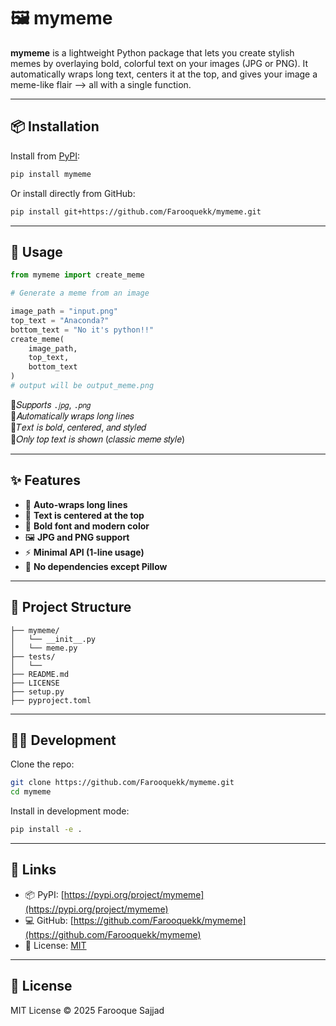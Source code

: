 # 🖼️ mymeme

**mymeme** is a lightweight Python package that lets you create stylish memes by overlaying bold, colorful text on your images (JPG or PNG). It automatically wraps long text, centers it at the top, and gives your image a meme-like flair --> all with a single function.

---

## 📦 Installation

Install from [PyPI](https://pypi.org/project/mymeme):

```bash
pip install mymeme
```

Or install directly from GitHub:

```bash
pip install git+https://github.com/Farooquekk/mymeme.git
```

---

## 🚀 Usage

```python
from mymeme import create_meme

# Generate a meme from an image

image_path = "input.png"
top_text = "Anaconda?"
bottom_text = "No it's python!!"
create_meme(
    image_path,  
    top_text,
    bottom_text
)
# output will be output_meme.png
```

🔷𝑆𝑢𝑝𝑝𝑜𝑟𝑡𝑠 `.𝑗𝑝𝑔`, `.𝑝𝑛𝑔` <br/>
🔷𝐴𝑢𝑡𝑜𝑚𝑎𝑡𝑖𝑐𝑎𝑙𝑙𝑦 𝑤𝑟𝑎𝑝𝑠 𝑙𝑜𝑛𝑔 𝑙𝑖𝑛𝑒𝑠 <br/>
🔷𝑇𝑒𝑥𝑡 𝑖𝑠 𝑏𝑜𝑙𝑑, 𝑐𝑒𝑛𝑡𝑒𝑟𝑒𝑑, 𝑎𝑛𝑑 𝑠𝑡𝑦𝑙𝑒𝑑 <br/>
🔷𝑂𝑛𝑙𝑦 𝑡𝑜𝑝 𝑡𝑒𝑥𝑡 𝑖𝑠 𝑠ℎ𝑜𝑤𝑛 (𝑐𝑙𝑎𝑠𝑠𝑖𝑐 𝑚𝑒𝑚𝑒 𝑠𝑡𝑦𝑙𝑒) 

---

## ✨ Features

- 🧠 **Auto-wraps long lines**
- 🎯 **Text is centered at the top**
- 🎨 **Bold font and modern color**
- 🖼️ **JPG and PNG support**
- ⚡ **Minimal API (1-line usage)**
- 🐍 **No dependencies except Pillow**

---

## 🧪 Project Structure

```mymeme/
├── mymeme/
│   └── __init__.py
│   └── meme.py
├── tests/
│   └── 
├── README.md
├── LICENSE
├── setup.py
├── pyproject.toml
```

---

## 👨‍💻 Development

Clone the repo:

```bash
git clone https://github.com/Farooquekk/mymeme.git
cd mymeme
```

Install in development mode:

```bash
pip install -e .
```




---

## 🔗 Links

- 📦 PyPI: [https://pypi.org/project/mymeme](https://pypi.org/project/mymeme)
- 💻 GitHub: [https://github.com/Farooquekk/mymeme](https://github.com/Farooquekk/mymeme)
- 📄 License: [MIT](https://choosealicense.com/licenses/mit/)

---

## 📄 License

MIT License
© 2025 Farooque Sajjad
